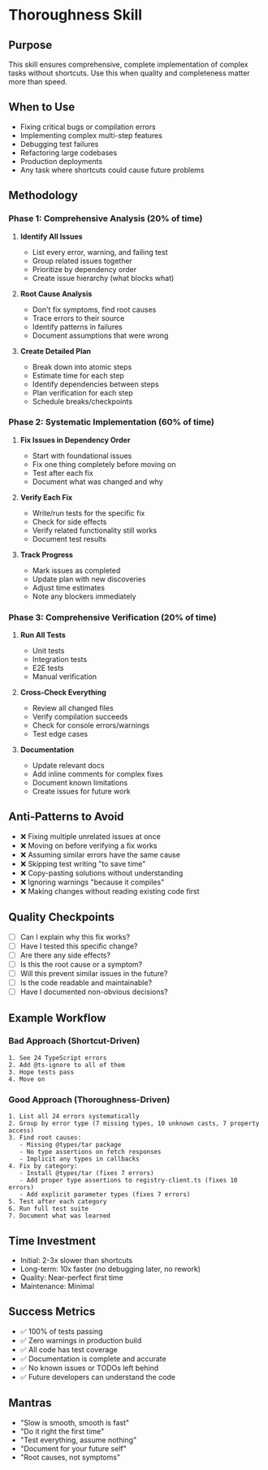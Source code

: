 # Thoroughness Skill

## Purpose
This skill ensures comprehensive, complete implementation of complex tasks without shortcuts. Use this when quality and completeness matter more than speed.

## When to Use
- Fixing critical bugs or compilation errors
- Implementing complex multi-step features
- Debugging test failures
- Refactoring large codebases
- Production deployments
- Any task where shortcuts could cause future problems

## Methodology

### Phase 1: Comprehensive Analysis (20% of time)
1. **Identify All Issues**
   - List every error, warning, and failing test
   - Group related issues together
   - Prioritize by dependency order
   - Create issue hierarchy (what blocks what)

2. **Root Cause Analysis**
   - Don't fix symptoms, find root causes
   - Trace errors to their source
   - Identify patterns in failures
   - Document assumptions that were wrong

3. **Create Detailed Plan**
   - Break down into atomic steps
   - Estimate time for each step
   - Identify dependencies between steps
   - Plan verification for each step
   - Schedule breaks/checkpoints

### Phase 2: Systematic Implementation (60% of time)
1. **Fix Issues in Dependency Order**
   - Start with foundational issues
   - Fix one thing completely before moving on
   - Test after each fix
   - Document what was changed and why

2. **Verify Each Fix**
   - Write/run tests for the specific fix
   - Check for side effects
   - Verify related functionality still works
   - Document test results

3. **Track Progress**
   - Mark issues as completed
   - Update plan with new discoveries
   - Adjust time estimates
   - Note any blockers immediately

### Phase 3: Comprehensive Verification (20% of time)
1. **Run All Tests**
   - Unit tests
   - Integration tests
   - E2E tests
   - Manual verification

2. **Cross-Check Everything**
   - Review all changed files
   - Verify compilation succeeds
   - Check for console errors/warnings
   - Test edge cases

3. **Documentation**
   - Update relevant docs
   - Add inline comments for complex fixes
   - Document known limitations
   - Create issues for future work

## Anti-Patterns to Avoid
- ❌ Fixing multiple unrelated issues at once
- ❌ Moving on before verifying a fix works
- ❌ Assuming similar errors have the same cause
- ❌ Skipping test writing "to save time"
- ❌ Copy-pasting solutions without understanding
- ❌ Ignoring warnings "because it compiles"
- ❌ Making changes without reading existing code first

## Quality Checkpoints
- [ ] Can I explain why this fix works?
- [ ] Have I tested this specific change?
- [ ] Are there any side effects?
- [ ] Is this the root cause or a symptom?
- [ ] Will this prevent similar issues in the future?
- [ ] Is the code readable and maintainable?
- [ ] Have I documented non-obvious decisions?

## Example Workflow

### Bad Approach (Shortcut-Driven)
```
1. See 24 TypeScript errors
2. Add @ts-ignore to all of them
3. Hope tests pass
4. Move on
```

### Good Approach (Thoroughness-Driven)
```
1. List all 24 errors systematically
2. Group by error type (7 missing types, 10 unknown casts, 7 property access)
3. Find root causes:
   - Missing @types/tar package
   - No type assertions on fetch responses
   - Implicit any types in callbacks
4. Fix by category:
   - Install @types/tar (fixes 7 errors)
   - Add proper type assertions to registry-client.ts (fixes 10 errors)
   - Add explicit parameter types (fixes 7 errors)
5. Test after each category
6. Run full test suite
7. Document what was learned
```

## Time Investment
- Initial: 2-3x slower than shortcuts
- Long-term: 10x faster (no debugging later, no rework)
- Quality: Near-perfect first time
- Maintenance: Minimal

## Success Metrics
- ✅ 100% of tests passing
- ✅ Zero warnings in production build
- ✅ All code has test coverage
- ✅ Documentation is complete and accurate
- ✅ No known issues or TODOs left behind
- ✅ Future developers can understand the code

## Mantras
- "Slow is smooth, smooth is fast"
- "Do it right the first time"
- "Test everything, assume nothing"
- "Document for your future self"
- "Root causes, not symptoms"
